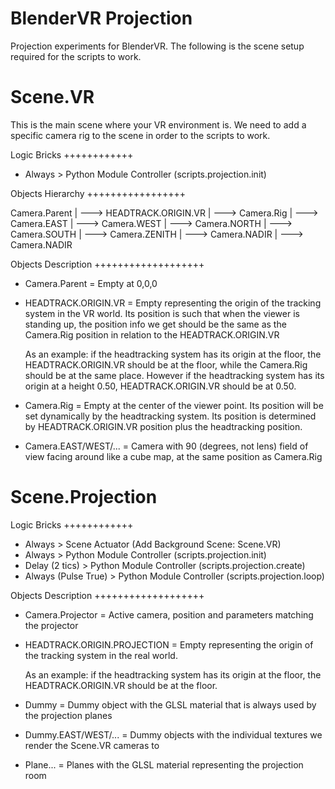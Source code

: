 # BlenderVR Projection

Projection experiments for BlenderVR.
The following is the scene setup required for the scripts to work.

Scene.VR
========

This is the main scene where your VR environment is. We need to add a specific camera rig to the scene in order to the scripts to work.

Logic Bricks
++++++++++++

* Always > Python Module Controller (scripts.projection.init)

Objects Hierarchy
+++++++++++++++++

 Camera.Parent
   |
    ---> HEADTRACK.ORIGIN.VR
   |
    ---> Camera.Rig
     |
      ---> Camera.EAST
     |
      ---> Camera.WEST
     |
      ---> Camera.NORTH
     |
      ---> Camera.SOUTH
     |
      ---> Camera.ZENITH
     |
      ---> Camera.NADIR
     |
      ---> Camera.NADIR

Objects Description
+++++++++++++++++++

* Camera.Parent = Empty at 0,0,0

* HEADTRACK.ORIGIN.VR = Empty representing the origin of the tracking system in the VR world. Its position is such that when the viewer is standing up, the position info we get should be the same as the Camera.Rig position in relation to the HEADTRACK.ORIGIN.VR

  As an example: if the headtracking system has its origin at the floor, the HEADTRACK.ORIGIN.VR should be at the floor, while the Camera.Rig should be at the same place.
  However if the headtracking system has its origin at a height 0.50, HEADTRACK.ORIGIN.VR should be at 0.50.

* Camera.Rig = Empty at the center of the viewer point. Its position will be set dynamically by the headtracking system. Its position is determined by HEADTRACK.ORIGIN.VR position plus the headtracking position.

* Camera.EAST/WEST/... = Camera with 90 (degrees, not lens) field of view facing around like a cube map, at the same position as Camera.Rig


Scene.Projection
================

Logic Bricks
++++++++++++

* Always > Scene Actuator (Add Background Scene: Scene.VR)
* Always > Python Module Controller (scripts.projection.init)
* Delay (2 tics) > Python Module Controller (scripts.projection.create)
* Always (Pulse True) > Python Module Controller (scripts.projection.loop)

Objects Description
+++++++++++++++++++

* Camera.Projector = Active camera, position and parameters matching the projector

* HEADTRACK.ORIGIN.PROJECTION = Empty representing the origin of the tracking system in the real world.

  As an example: if the headtracking system has its origin at the floor, the HEADTRACK.ORIGIN.VR should be at the floor.

* Dummy = Dummy object with the GLSL material that is always used by the projection planes

* Dummy.EAST/WEST/... = Dummy objects with the individual textures we render the Scene.VR cameras to

* Plane... = Planes with the GLSL material representing the projection room
